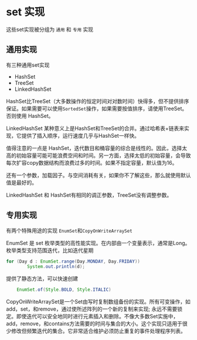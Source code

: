# set 实现

这些set实现被分组为 `通用` 和 `专用` 实现

## 通用实现
有三种通用set实现

* HashSet
* TreeSet
* LinkedHashSet

HashSet比TreeSet（大多数操作的恒定时间对对数时间）快得多，但不提供排序保证。如果需要可以使用`SortedSet`操作，如果需要按值排序，请使用TreeSet。否则使用 HashSet。

LinkedHashSet 某种意义上是HashSet和TreeSet的合并。通过哈希表+链表来实现，它提供了插入顺序，运行速度几乎与HashSet一样快。

值得注意的一点是 HashSet，迭代数目和桶容量的综合是线性的。因此，选择太高的初始容量可能可能浪费空间和时间。另一方面，选择太低的初始容量，会导致每次扩容copy数据结构而浪费过多的时间。如果不指定容量，默认值为16。

还有一个参数，加载因子。与空间消耗有关，如果你不了解这些，那么就使用默认值是最好的。

LinkedHashSet 和 HashSet有相同的调正参数，TreeSet没有调整参数。

## 专用实现

有两个特殊用途的实现 `EnumSet`和`CopyOnWriteArraySet`

EnumSet 是 set 枚举类型的高性能实现。在内部由一个变量表示，通常是Long。枚举类型支持范围迭代，比如迭代星期
```java
for (Day d : EnumSet.range(Day.MONDAY, Day.FRIDAY))
        System.out.println(d);

```
提供了静态方法，可以快速创建
```java
    EnumSet.of(Style.BOLD, Style.ITALIC)
```

CopyOnWriteArraySet是一个Set由写时复制数组备份的实现。所有可变操作，如add，set，和remove，通过使所述阵列的一个新的复制来实现; 永远不需要锁定。即使迭代可以安全地同时进行元素插入和删除。不像大多数Set实施中，add，remove，和contains方法需要的时间与集合的大小。这个实现只适用于很少修改但频繁迭代的集合。它非常适合维护必须防止重复的事件处理程序列表。











